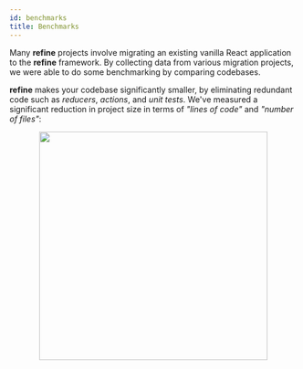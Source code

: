 ```yaml
---
id: benchmarks
title: Benchmarks
---
```




Many **refine** projects involve migrating an existing vanilla React application to the **refine** framework. By collecting data from various migration projects, we were able to do some benchmarking by comparing codebases. 

**refine** makes your codebase significantly smaller, by eliminating redundant code such as _reducers_, _actions_, and _unit tests_.  We've measured a significant reduction in project size in terms of *"lines of code"* and *"number of files"*:

<div align="center">

<img src="https://refine.ams3.cdn.digitaloceanspaces.com/website/static/img/getting-started/benchmark.png" width="400px" align="center" />

</div>

